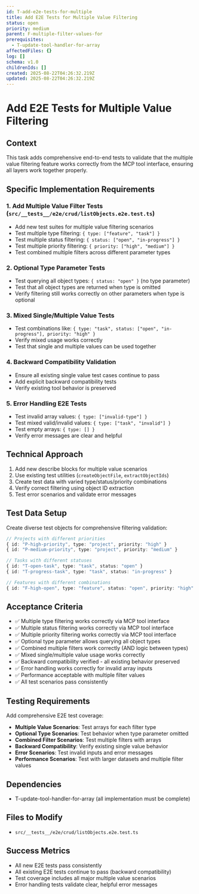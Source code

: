```yaml
---
id: T-add-e2e-tests-for-multiple
title: Add E2E Tests for Multiple Value Filtering
status: open
priority: medium
parent: F-multiple-filter-values-for
prerequisites:
  - T-update-tool-handler-for-array
affectedFiles: {}
log: []
schema: v1.0
childrenIds: []
created: 2025-08-22T04:26:32.219Z
updated: 2025-08-22T04:26:32.219Z
---
```


# Add E2E Tests for Multiple Value Filtering

## Context

This task adds comprehensive end-to-end tests to validate that the multiple value filtering feature works correctly from the MCP tool interface, ensuring all layers work together properly.

## Specific Implementation Requirements

### 1. Add Multiple Value Filter Tests (`src/__tests__/e2e/crud/listObjects.e2e.test.ts`)

- Add new test suites for multiple value filtering scenarios
- Test multiple type filtering: `{ type: ["feature", "task"] }`
- Test multiple status filtering: `{ status: ["open", "in-progress"] }`
- Test multiple priority filtering: `{ priority: ["high", "medium"] }`
- Test combined multiple filters across different parameter types

### 2. Optional Type Parameter Tests

- Test querying all object types: `{ status: "open" }` (no type parameter)
- Test that all object types are returned when type is omitted
- Verify filtering still works correctly on other parameters when type is optional

### 3. Mixed Single/Multiple Value Tests

- Test combinations like: `{ type: "task", status: ["open", "in-progress"], priority: "high" }`
- Verify mixed usage works correctly
- Test that single and multiple values can be used together

### 4. Backward Compatibility Validation

- Ensure all existing single value test cases continue to pass
- Add explicit backward compatibility tests
- Verify existing tool behavior is preserved

### 5. Error Handling E2E Tests

- Test invalid array values: `{ type: ["invalid-type"] }`
- Test mixed valid/invalid values: `{ type: ["task", "invalid"] }`
- Test empty arrays: `{ type: [] }`
- Verify error messages are clear and helpful

## Technical Approach

1. Add new describe blocks for multiple value scenarios
2. Use existing test utilities (`createObjectFile`, `extractObjectIds`)
3. Create test data with varied type/status/priority combinations
4. Verify correct filtering using object ID extraction
5. Test error scenarios and validate error messages

## Test Data Setup

Create diverse test objects for comprehensive filtering validation:

```typescript
// Projects with different priorities
{ id: "P-high-priority", type: "project", priority: "high" }
{ id: "P-medium-priority", type: "project", priority: "medium" }

// Tasks with different statuses
{ id: "T-open-task", type: "task", status: "open" }
{ id: "T-progress-task", type: "task", status: "in-progress" }

// Features with different combinations
{ id: "F-high-open", type: "feature", status: "open", priority: "high" }
```

## Acceptance Criteria

- ✅ Multiple type filtering works correctly via MCP tool interface
- ✅ Multiple status filtering works correctly via MCP tool interface
- ✅ Multiple priority filtering works correctly via MCP tool interface
- ✅ Optional type parameter allows querying all object types
- ✅ Combined multiple filters work correctly (AND logic between types)
- ✅ Mixed single/multiple value usage works correctly
- ✅ Backward compatibility verified - all existing behavior preserved
- ✅ Error handling works correctly for invalid array inputs
- ✅ Performance acceptable with multiple filter values
- ✅ All test scenarios pass consistently

## Testing Requirements

Add comprehensive E2E test coverage:

- **Multiple Value Scenarios**: Test arrays for each filter type
- **Optional Type Scenarios**: Test behavior when type parameter omitted
- **Combined Filter Scenarios**: Test multiple filters with arrays
- **Backward Compatibility**: Verify existing single value behavior
- **Error Scenarios**: Test invalid inputs and error messages
- **Performance Scenarios**: Test with larger datasets and multiple filter values

## Dependencies

- T-update-tool-handler-for-array (all implementation must be complete)

## Files to Modify

- `src/__tests__/e2e/crud/listObjects.e2e.test.ts`

## Success Metrics

- All new E2E tests pass consistently
- All existing E2E tests continue to pass (backward compatibility)
- Test coverage includes all major multiple value scenarios
- Error handling tests validate clear, helpful error messages
